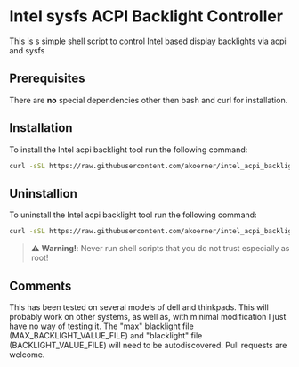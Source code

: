 # Intel sysfs ACPI Backlight Controller

This is s simple shell script to control Intel based display backlights via acpi
and sysfs

## Prerequisites
There are **no** special dependencies other then bash and curl for installation.

## Installation
To install the Intel acpi backlight tool run the following command:
```bash
curl -sSL https://raw.githubusercontent.com/akoerner/intel_acpi_backlight/master/install.sh | sudo bash -
```

## Uninstallion
To uninstall the Intel acpi backlight tool run the following command:
```bash
curl -sSL https://raw.githubusercontent.com/akoerner/intel_acpi_backlight/master/uninstall.sh | sudo bash -
```

> :warning: **Warning!**: Never run shell scripts that you do not trust especially as root!


## Comments
This has been tested on several models of dell and thinkpads.
This will probably work on other systems, as well as, with minimal modification 
I just have no way of testing it. The "max" blacklight file 
(MAX_BACKLIGHT_VALUE_FILE) and "blacklight" file (BACKLIGHT_VALUE_FILE) will 
need to be autodiscovered. Pull requests are welcome.
